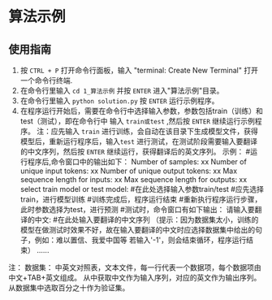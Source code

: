 # 算法示例

## 使用指南

1. 按 `CTRL + P` 打开命令行面板，输入 "terminal: Create New Terminal" 打开一个命令行终端.
2. 在命令行里输入 `cd 1_算法示例` 并按 `ENTER` 进入"算法示例"目录。
3. 在命令行里输入 `python solution.py` 按 `ENTER` 运行示例程序。
4. 在程序运行开始后，需要在命令行中选择输入参数，参数包括train（训练）和test（测试），即在命令行中
   输入 `train或test` ,然后按 `ENTER` 继续运行示例程序。
   注：应先输入 `train` 进行训练，会自动在该目录下生成模型文件，获得模型后，重新运行程序后，输入`test`
      进行测试，在测试阶段需要输入要翻译的中文序列，然后按 `ENTER` 继续运行，获得翻译后的英文序列。
   示例：
      #运行程序后,命令窗口中的输出如下：
      Number of samples: xx
      Number of unique input tokens: xx
      Number of unique output tokens: xx
      Max sequence length for inputs: xx
      Max sequence length for outputs: xx
      select train model or test model:       #在此处选择输入参数train/test
      #应先选择train，进行模型训练
      #训练完成后，程序运行结束
      #重新执行程序运行步骤，此时参数选择为test，进行预测
      #测试时，命令窗口有如下输出：
      请输入要翻译的中文:                       #在此处输入要翻译的中文序列
      （提示：因为数据集太小，训练的模型在做测试时效果不好，故在输入要翻译的中文时应选择数据集中给出的句子，例如：难以置信、我爱中国等
             若输入'-1'，则会结束循环，程序运行结束）
      ......



注：
数据集：
中英文对照表，文本文件，每一行代表一个数据项，每个数据项由中文+TAB+英文组成。
从中获取中文作为输入序列，对应的英文作为输出序列。
从数据集中选取百分之十作为验证集。

